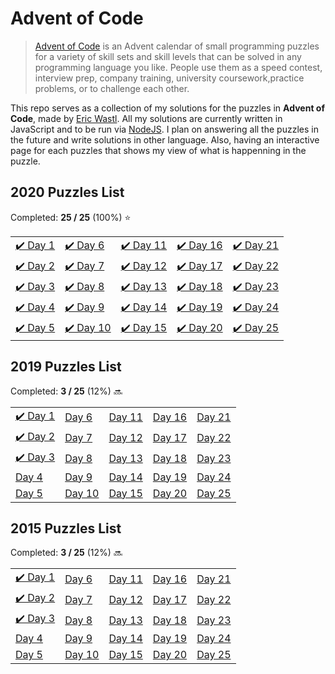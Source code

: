 # Advent of Code

> [Advent of Code](https://adventofcode.com/) is an Advent calendar of small programming puzzles for a variety of skill sets and skill levels that can be solved in any programming language you like. People use them as a speed contest, interview prep, company training, university coursework,practice problems, or to challenge each other.

This repo serves as a collection of my solutions for the puzzles in **Advent of Code**, made by [Eric Wastl](http://was.tl/). All my solutions are currently written in JavaScript and to be run via [NodeJS](https://nodejs.org/). I plan on answering all the puzzles in the future and write solutions in other language. Also, having an interactive page for each puzzles that shows my view of what is happenning in the puzzle.

## 2020 Puzzles List

Completed: **25 / 25** (100%) ⭐️

|                              |                               |                               |                                |                               |
| ---------------------------- | ----------------------------- | ----------------------------- | ------------------------------ | ----------------------------- |
| [✔️ Day 1](<./2020/Day 1/>) | [✔️ Day 6](<./2020/Day 6/>)   | [✔️ Day 11](<./2020/Day 11/>) | [✔️ Day 16](<./2020/Day 16/>) | [✔️ Day 21](<./2020/Day 21/>) |
| [✔️ Day 2](<./2020/Day 2/>) | [✔️ Day 7](<./2020/Day 7/>)   | [✔️ Day 12](<./2020/Day 12/>) | [✔️ Day 17](<./2020/Day 17/>) | [✔️ Day 22](<./2020/Day 22/>) |
| [✔️ Day 3](<./2020/Day 3/>) | [✔️ Day 8](<./2020/Day 8/>)   | [✔️ Day 13](<./2020/Day 13/>) | [✔️ Day 18](<./2020/Day 18/>) | [✔️ Day 23](<./2020/Day 23/>) |
| [✔️ Day 4](<./2020/Day 4/>) | [✔️ Day 9](<./2020/Day 9/>)   | [✔️ Day 14](<./2020/Day 14/>) | [✔️ Day 19](<./2020/Day 19/>) | [✔️ Day 24](<./2020/Day 24/>) |
| [✔️ Day 5](<./2020/Day 5/>) | [✔️ Day 10](<./2020/Day 10/>) | [✔️ Day 15](<./2020/Day 15/>) | [✔️ Day 20](<./2020/Day 20/>) | [✔️ Day 25](<./2020/Day 25/>) |


## 2019 Puzzles List

Completed: **3 / 25** (12%) 🔜

|                              |                               |                               |                                |                               |
| ---------------------------- | ----------------------------- | ----------------------------- | ------------------------------ | ----------------------------- |
| [✔️ Day 1](<./2019/Day 1/>) | [Day 6](<./2019/Day 6/>)   | [Day 11](<./2019/Day 11/>) | [Day 16](<./2019/Day 16/>) | [Day 21](<./2019/Day 21/>) |
| [✔️ Day 2](<./2019/Day 2/>) | [Day 7](<./2019/Day 7/>)   | [Day 12](<./2019/Day 12/>) | [Day 17](<./2019/Day 17/>) | [Day 22](<./2019/Day 22/>) |
| [✔️ Day 3](<./2019/Day 3/>) | [Day 8](<./2019/Day 8/>)   | [Day 13](<./2019/Day 13/>) | [Day 18](<./2019/Day 18/>) | [Day 23](<./2019/Day 23/>) |
| [Day 4](<./2019/Day 4/>) | [Day 9](<./2019/Day 9/>)   | [Day 14](<./2019/Day 14/>) | [Day 19](<./2019/Day 19/>) | [Day 24](<./2019/Day 24/>) |
| [Day 5](<./2019/Day 5/>) | [Day 10](<./2019/Day 10/>) | [Day 15](<./2019/Day 15/>) | [Day 20](<./2019/Day 20/>) | [Day 25](<./2019/Day 25/>) |

## 2015 Puzzles List

Completed: **3 / 25** (12%) 🔜

|                              |                               |                               |                                |                               |
| ---------------------------- | ----------------------------- | ----------------------------- | ------------------------------ | ----------------------------- |
| [✔️ Day 1](<./2015/Day 1/>) | [Day 6](<./2015/Day 6/>)   | [Day 11](<./2015/Day 11/>) | [Day 16](<./2015/Day 16/>) | [Day 21](<./2015/Day 21/>) |
| [✔️ Day 2](<./2015/Day 2/>) | [Day 7](<./2015/Day 7/>)   | [Day 12](<./2015/Day 12/>) | [Day 17](<./2015/Day 17/>) | [Day 22](<./2015/Day 22/>) |
| [✔️ Day 3](<./2015/Day 3/>) | [Day 8](<./2015/Day 8/>)   | [Day 13](<./2015/Day 13/>) | [Day 18](<./2015/Day 18/>) | [Day 23](<./2015/Day 23/>) |
| [Day 4](<./2015/Day 4/>) | [Day 9](<./2015/Day 9/>)   | [Day 14](<./2015/Day 14/>) | [Day 19](<./2015/Day 19/>) | [Day 24](<./2015/Day 24/>) |
| [Day 5](<./2015/Day 5/>) | [Day 10](<./2015/Day 10/>) | [Day 15](<./2015/Day 15/>) | [Day 20](<./2015/Day 20/>) | [Day 25](<./2015/Day 25/>) |

<!-- | [Day 1](<./2019/Day 1/>) | [Day 6](<./2019/Day 6/>)   | [Day 11](<./2019/Day 11/>) | [Day 16](<./2019/Day 16/>) | [Day 21](<./2019/Day 21/>) |
| [Day 2](<./2019/Day 2/>) | [Day 7](<./2019/Day 7/>)   | [Day 12](<./2019/Day 12/>) | [Day 17](<./2019/Day 17/>) | [Day 22](<./2019/Day 22/>) |
| [Day 3](<./2019/Day 3/>) | [Day 8](<./2019/Day 8/>)   | [Day 13](<./2019/Day 13/>) | [Day 18](<./2019/Day 18/>) | [Day 23](<./2019/Day 23/>) |
| [Day 4](<./2019/Day 4/>) | [Day 9](<./2019/Day 9/>)   | [Day 14](<./2019/Day 14/>) | [Day 19](<./2019/Day 19/>) | [Day 24](<./2019/Day 24/>) |
| [Day 5](<./2019/Day 5/>) | [Day 10](<./2019/Day 10/>) | [Day 15](<./2019/Day 15/>) | [Day 20](<./2019/Day 20/>) | [Day 25](<./2019/Day 25/>) | -->

<!-- emoji used: ⭐️🔜✔️⏳ -->